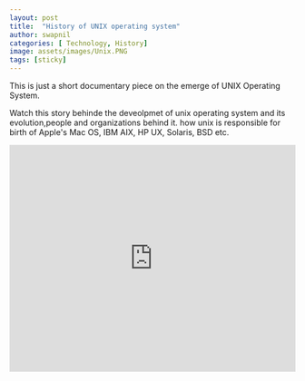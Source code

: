 ```yaml
---
layout: post
title:  "History of UNIX operating system"
author: swapnil
categories: [ Technology, History]
image: assets/images/Unix.PNG
tags: [sticky]
---
```

This is just a short documentary piece on the emerge of UNIX Operating System.

Watch this story behinde the deveolpmet of unix operating system and its evolution,people and organizations behind it.
how unix is responsible for birth of Apple's Mac OS, IBM AIX, HP UX, Solaris, BSD etc.

<p><iframe style="width:100%;" height="400" src="https://www.youtube.com/embed/ch-DTORbsic?rel=0&amp;showinfo=0" frameborder="0" allowfullscreen></iframe></p>
